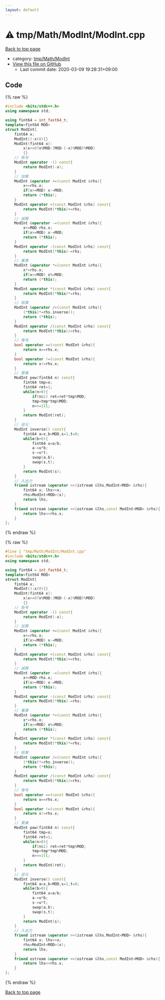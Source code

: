 ```yaml
---
layout: default
---
```


<!-- mathjax config similar to math.stackexchange -->
<script type="text/javascript" async
  src="https://cdnjs.cloudflare.com/ajax/libs/mathjax/2.7.5/MathJax.js?config=TeX-MML-AM_CHTML">
</script>
<script type="text/x-mathjax-config">
  MathJax.Hub.Config({
    TeX: { equationNumbers: { autoNumber: "AMS" }},
    tex2jax: {
      inlineMath: [ ['$','$'] ],
      processEscapes: true
    },
    "HTML-CSS": { matchFontHeight: false },
    displayAlign: "left",
    displayIndent: "2em"
  });
</script>

<script type="text/javascript" src="https://cdnjs.cloudflare.com/ajax/libs/jquery/3.4.1/jquery.min.js"></script>
<script src="https://cdn.jsdelivr.net/npm/jquery-balloon-js@1.1.2/jquery.balloon.min.js" integrity="sha256-ZEYs9VrgAeNuPvs15E39OsyOJaIkXEEt10fzxJ20+2I=" crossorigin="anonymous"></script>
<script type="text/javascript" src="../../../../assets/js/copy-button.js"></script>
<link rel="stylesheet" href="../../../../assets/css/copy-button.css" />


# :warning: tmp/Math/ModInt/ModInt.cpp

<a href="../../../../index.html">Back to top page</a>

* category: <a href="../../../../index.html#51f14846ca8674ab4b6e13d40504d6ba">tmp/Math/ModInt</a>
* <a href="{{ site.github.repository_url }}/blob/master/tmp/Math/ModInt/ModInt.cpp">View this file on GitHub</a>
    - Last commit date: 2020-03-09 19:28:31+09:00




## Code

<a id="unbundled"></a>
{% raw %}
```cpp
#include <bits/stdc++.h>
using namespace std;

using fint64 = int_fast64_t;
template<fint64 MOD>
struct ModInt{
    fint64 x;
    ModInt():x(0){}
    ModInt(fint64 x):
        x(x>=0?x%MOD:(MOD-(-x)%MOD)%MOD)
        {}
    // 負号
    ModInt operator -() const{
        return ModInt(-x);
    }
    // 加算
    ModInt &operator +=(const ModInt &rhs){
        x+=rhs.x;
        if(x>=MOD) x-=MOD;
        return (*this);
    }
    ModInt operator +(const ModInt &rhs) const{
        return ModInt(*this)+=rhs;
    }
    // 減算
    ModInt &operator -=(const ModInt &rhs){
        x+=MOD-rhs.x;
        if(x>=MOD) x-=MOD;
        return (*this);
    }
    ModInt operator -(const ModInt &rhs) const{
        return ModInt(*this)-=rhs;
    }
    // 乗算
    ModInt &operator *=(const ModInt &rhs){
        x*=rhs.x;
        if(x>=MOD) x%=MOD;
        return (*this);
    }
    ModInt operator *(const ModInt &rhs) const{
        return ModInt(*this)*=rhs;
    }
    // 除算
    ModInt &operator /=(const ModInt &rhs){
        (*this)*=rhs.inverse();
        return (*this);
    }
    ModInt operator /(const ModInt &rhs) const{
        return ModInt(*this)/=rhs;
    }
    // 等号
    bool operator ==(const ModInt &rhs){
        return x==rhs.x;
    }
    bool operator !=(const ModInt &rhs){
        return x!=rhs.x;
    }
    // 累乗
    ModInt pow(fint64 n) const{
        fint64 tmp=x;
        fint64 ret=1;
        while(n>0){
            if(n&1) ret=ret*tmp%MOD;
            tmp=tmp*tmp%MOD;
            n>>=1ll;
        }
        return ModInt(ret);
    }
    // 逆元
    ModInt inverse() const{
        fint64 a=x,b=MOD,s=1,t=0;
        while(b>0){
            fint64 u=a/b;
            a-=u*b;
            s-=u*t;
            swap(a,b);
            swap(s,t);
        }
        return ModInt(s);
    }
    // 入出力
    friend istream &operator >>(istream &lhs,ModInt<MOD> &rhs){
        fint64 x; lhs>>x;
        rhs=ModInt<MOD>(x);
        return lhs;
    }
    friend ostream &operator <<(ostream &lhs,const ModInt<MOD> &rhs){
        return lhs<<rhs.x;
    }
};

```
{% endraw %}

<a id="bundled"></a>
{% raw %}
```cpp
#line 1 "tmp/Math/ModInt/ModInt.cpp"
#include <bits/stdc++.h>
using namespace std;

using fint64 = int_fast64_t;
template<fint64 MOD>
struct ModInt{
    fint64 x;
    ModInt():x(0){}
    ModInt(fint64 x):
        x(x>=0?x%MOD:(MOD-(-x)%MOD)%MOD)
        {}
    // 負号
    ModInt operator -() const{
        return ModInt(-x);
    }
    // 加算
    ModInt &operator +=(const ModInt &rhs){
        x+=rhs.x;
        if(x>=MOD) x-=MOD;
        return (*this);
    }
    ModInt operator +(const ModInt &rhs) const{
        return ModInt(*this)+=rhs;
    }
    // 減算
    ModInt &operator -=(const ModInt &rhs){
        x+=MOD-rhs.x;
        if(x>=MOD) x-=MOD;
        return (*this);
    }
    ModInt operator -(const ModInt &rhs) const{
        return ModInt(*this)-=rhs;
    }
    // 乗算
    ModInt &operator *=(const ModInt &rhs){
        x*=rhs.x;
        if(x>=MOD) x%=MOD;
        return (*this);
    }
    ModInt operator *(const ModInt &rhs) const{
        return ModInt(*this)*=rhs;
    }
    // 除算
    ModInt &operator /=(const ModInt &rhs){
        (*this)*=rhs.inverse();
        return (*this);
    }
    ModInt operator /(const ModInt &rhs) const{
        return ModInt(*this)/=rhs;
    }
    // 等号
    bool operator ==(const ModInt &rhs){
        return x==rhs.x;
    }
    bool operator !=(const ModInt &rhs){
        return x!=rhs.x;
    }
    // 累乗
    ModInt pow(fint64 n) const{
        fint64 tmp=x;
        fint64 ret=1;
        while(n>0){
            if(n&1) ret=ret*tmp%MOD;
            tmp=tmp*tmp%MOD;
            n>>=1ll;
        }
        return ModInt(ret);
    }
    // 逆元
    ModInt inverse() const{
        fint64 a=x,b=MOD,s=1,t=0;
        while(b>0){
            fint64 u=a/b;
            a-=u*b;
            s-=u*t;
            swap(a,b);
            swap(s,t);
        }
        return ModInt(s);
    }
    // 入出力
    friend istream &operator >>(istream &lhs,ModInt<MOD> &rhs){
        fint64 x; lhs>>x;
        rhs=ModInt<MOD>(x);
        return lhs;
    }
    friend ostream &operator <<(ostream &lhs,const ModInt<MOD> &rhs){
        return lhs<<rhs.x;
    }
};

```
{% endraw %}

<a href="../../../../index.html">Back to top page</a>

